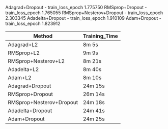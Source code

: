 <!--
 * @Created by: Xiang Pan
 * @Date: 2022-04-06 01:48:35
 * @LastEditors: Xiang Pan
 * @LastEditTime: 2022-04-06 01:53:26
 * @Email: xiangpan@nyu.edu
 * @FilePath: /HW3/problem1/1_3.md
 * @Description: 
-->


Adagrad+Dropout - train_loss_epoch             1.775750
RMSprop+Dropout - train_loss_epoch             1.765055
RMSprop+Nesterov+Dropout - train_loss_epoch    2.303345
Adadelta+Dropout - train_loss_epoch            1.910109
Adam+Dropout - train_loss_epoch                1.823912

| Method                   | Training_Time |
| ------------------------ | ------------- |
| Adagrad+L2               | 8m 5s         |
| RMSprop+L2               | 9m 9s         |
| RMSprop+Nesterov+L2      | 8m 21s        |
| Adadelta+L2              | 8m 40s        |
| Adam+L2                  | 8m 10s        |
| Adagrad+Dropout          | 24m 15s       |
| RMSprop+Dropout          | 26m 14s       |
| RMSprop+Nesterov+Dropout | 24m 18s       |
| Adadelta+Dropout         | 24m 41s       |
| Adam+Dropout             | 24m 25s       |


